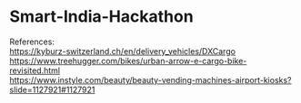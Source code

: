 # Smart-India-Hackathon
References: 
<br>https://kyburz-switzerland.ch/en/delivery_vehicles/DXCargo
<br>https://www.treehugger.com/bikes/urban-arrow-e-cargo-bike-revisited.html
<br>https://www.instyle.com/beauty/beauty-vending-machines-airport-kiosks?slide=1127921#1127921
<br>
